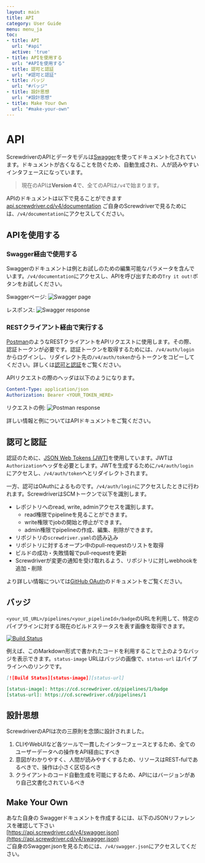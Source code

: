 ```yaml
---
layout: main
title: API
category: User Guide
menu: menu_ja
toc:
- title: API
  url: "#api"
  active: 'true'
- title: APIを使用する
  url: "#APIを使用する"
- title: 認可と認証
  url: "#認可と認証"
- title: バッジ
  url: "#バッジ"
- title: 設計思想
  url: "#設計思想"
- title: Make Your Own
  url: "#make-your-own"
---
```


# API

ScrewdriverのAPIとデータモデルは[Swagger](http://swagger.io/)を使ってドキュメント化されています。ドキュメントが古くなることを防ぐため、自動生成され、人が読みやすいインタフェースになっています。

> 現在のAPIは**Version 4**で、全てのAPIは`/v4`で始まります。

APIのドキュメントは以下で見ることができます [api.screwdriver.cd/v4/documentation](https://api.screwdriver.cd/v4/documentation) ご自身のScrewdriverで見るためには、`/v4/documentation`にアクセスしてください。

## APIを使用する

### Swagger経由で使用する

Swaggerのドキュメントは例とお試しのための編集可能なパラメータを含んでいます。`/v4/documentation`にアクセスし、APIを呼び出すための`Try it out!`ボタンをお試しください。 

Swaggerページ:
![Swagger page](./assets/swagger-page.png)

レスポンス:
![Swagger response](./assets/swagger-response.png)

### RESTクライアント経由で実行する

[Postman](https://www.getpostman.com/)のようなRESTクライアントをAPIリクエストに使用します。その際、認証トークンが必要です。認証トークンを取得するためには、`/v4/auth/login`からログインし、リダイレクト先の`/v4/auth/token`からトークンをコピーしてください。詳しくは[認可と認証](#%E8%AA%8D%E5%8F%AF%E3%81%A8%E8%AA%8D%E8%A8%BC)をご覧ください。

APIリクエストの際のヘッダは以下のようになります。

```yaml
Content-Type: application/json
Authorization: Bearer <YOUR_TOKEN_HERE>
```

リクエストの例:
![Postman response](../../user-guide/assets/postman.png)

詳しい情報と例についてはAPIドキュメントをご覧ください。

## 認可と認証

認証のために、[JSON Web Tokens (JWT)](http://jwt.io)を使用しています。JWTは`Authorization`ヘッダを必要とします。JWTを生成するために`/v4/auth/login` にアクセスし、`/v4/auth/token`へとリダイレクトされます。

一方、認可はOAuthによるものです。`/v4/auth/login`にアクセスしたときに行われます。ScrewdriverはSCMトークンで以下を識別します。

- レポジトリへのread, write, adminアクセスを識別します。
    - read権限でpipelineを見ることができます。
    - write権限でjobの開始と停止ができます。
    - admin権限でpipelineの作成、編集、削除ができます。
- リポジトリの`screwdriver.yaml`の読み込み
- リポジトリに対するオープン中のpull-requestのリストを取得
- ビルドの成功・失敗情報でpull-requestを更新
- Screwdriverが変更の通知を受け取れるよう、リポジトリに対しwebhookを追加・削除

より詳しい情報については[GitHub OAuth](https://developer.github.com/v3/oauth/)のドキュメントをご覧ください。

## バッジ

`<your_UI_URL>/pipelines/<your_pipelineId>/badge`のURLを利用して、特定のパイプラインに対する現在のビルドステータスを表す画像を取得できます。

[![Build Status](https://cd.screwdriver.cd/pipelines/1/badge)](https://cd.screwdriver.cd/pipelines/1)

例えば、このMarkdown形式で書かれたコードを利用することで上のようなバッジを表示できます。`status-image` URLはバッジの画像で、`status-url` はパイプラインへのリンクです。

```markdown
[![Build Status][status-image]][status-url]

[status-image]: https://cd.screwdriver.cd/pipelines/1/badge
[status-url]: https://cd.screwdriver.cd/pipelines/1
```

## 設計思想

ScrewdriverのAPIは次の三原則を念頭に設計されました。

1. CLIやWebUIなど各ツールで一貫したインターフェースとするため、全てのユーザーデータへの操作をAPI経由にすべき
2. 意図がわかりやすく、人間が読みやすくするため、リソースはREST-fulであるべきで、操作は小さく区切るべき
3. クライアントのコード自動生成を可能にするため、APIにはバージョンがあり自己文書化されているべき

## Make Your Own

あなた自身の Swaggerドキュメントを作成するには、以下のJSONリファレンスを確認して下さい<br>[https://api.screwdriver.cd/v4/swagger.json](https://api.screwdriver.cd/v4/swagger.json)<br>ご自身のSwagger.jsonを見るためには、`/v4/swagger.json`にアクセスしてください。
